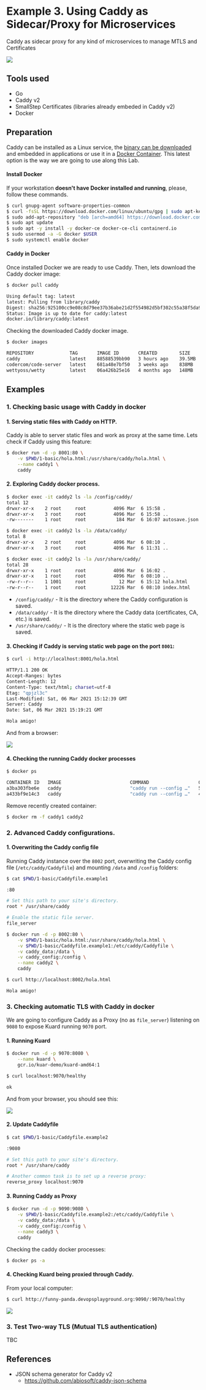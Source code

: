 # Example 3. Using Caddy as Sidecar/Proxy for Microservices

Caddy as sidecar proxy for any kind of microservices to manage MTLS and Certificates

![](../img/mtls-caddy-sidecar-microservices-arch.png)


## Tools used

* Go
* Caddy v2 
* SmallStep Certificates (libraries already embeded in Caddy v2)
* Docker


## Preparation

Caddy can be installed as a Linux service, the [binary can be downloaded](https://caddyserver.com/download) and embedded in applications or use it in a [Docker Container](https://hub.docker.com/_/caddy). This latest option is the way we are going to use along this Lab.

#### Install Docker

If your workstation **doesn't have Docker installed and running**, please, follow these commands.

```sh
$ curl gnupg-agent software-properties-common
$ curl -fsSL https://download.docker.com/linux/ubuntu/gpg | sudo apt-key add -
$ sudo add-apt-repository "deb [arch=amd64] https://download.docker.com/linux/ubuntu $(lsb_release -cs) stable"
$ sudo apt update
$ sudo apt -y install -y docker-ce docker-ce-cli containerd.io
$ sudo usermod -a -G docker $USER
$ sudo systemctl enable docker
```

#### Caddy in Docker 

Once installed Docker we are ready to use Caddy. Then, lets download the Caddy docker image:  

```sh
$ docker pull caddy

Using default tag: latest
latest: Pulling from library/caddy
Digest: sha256:925100cc9e08c8d79ee37b36abe21d2f554982d5bf302c55a38f5da971f53431
Status: Image is up to date for caddy:latest
docker.io/library/caddy:latest
```

Checking the downloaded Caddy docker image.
```sh
$ docker images

REPOSITORY             TAG       IMAGE ID       CREATED        SIZE
caddy                  latest    88588539bb90   3 hours ago    39.5MB
codercom/code-server   latest    681a48e7bf50   3 weeks ago    838MB
wettyoss/wetty         latest    06a426b25e16   4 months ago   148MB
```
## Examples

### 1. Checking basic usage with Caddy in docker

#### 1. Serving static files with Caddy on HTTP.

Caddy is able to server static files and work as proxy at the same time. Lets check if Caddy using this feature: 
```sh
$ docker run -d -p 8001:80 \
    -v $PWD/1-basic/hola.html:/usr/share/caddy/hola.html \
    --name caddy1 \
    caddy
```

#### 2. Exploring Caddy docker process.
```sh
$ docker exec -it caddy2 ls -la /config/caddy/
total 12
drwxr-xr-x    2 root     root          4096 Mar  6 15:58 .
drwxr-xr-x    3 root     root          4096 Mar  6 15:58 ..
-rw-------    1 root     root           184 Mar  6 16:07 autosave.json

$ docker exec -it caddy2 ls -la /data/caddy/
total 8
drwxr-xr-x    2 root     root          4096 Mar  6 08:10 .
drwxr-xr-x    3 root     root          4096 Mar  6 11:31 ..

$ docker exec -it caddy2 ls -la /usr/share/caddy/
total 28
drwxr-xr-x    1 root     root          4096 Mar  6 16:02 .
drwxr-xr-x    1 root     root          4096 Mar  6 08:10 ..
-rw-r--r--    1 1001     root            12 Mar  6 15:12 hola.html
-rw-r--r--    1 root     root         12226 Mar  6 08:10 index.html
```

* `/config/caddy/` - It is the directory where the Caddy configuration is saved.
* `/data/caddy/` - It is the directory where the Caddy data (certificates, CA, etc.) is saved.
* `/usr/share/caddy/` - It is the directory where the static web page is saved.

#### 3. Checking if Caddy is serving static web page on the port `8001`:


```sh
$ curl -i http://localhost:8001/hola.html

HTTP/1.1 200 OK
Accept-Ranges: bytes
Content-Length: 12
Content-Type: text/html; charset=utf-8
Etag: "qpjzl3c"
Last-Modified: Sat, 06 Mar 2021 15:12:39 GMT
Server: Caddy
Date: Sat, 06 Mar 2021 15:19:21 GMT

Hola amigo!
```

And from a browser:

![](../img/mtls-3-caddy-1-chrome.png)


#### 4. Checking the running Caddy docker processes

```sh
$ docker ps

CONTAINER ID   IMAGE                         COMMAND                  CREATED          STATUS          PORTS                                     NAMES
a3ba303fbe6e   caddy                         "caddy run --config …"   59 seconds ago   Up 59 seconds   443/tcp, 2019/tcp, 0.0.0.0:8002->80/tcp   caddy2
a433bf9e14c3   caddy                         "caddy run --config …"   4 minutes ago    Up 4 minutes    443/tcp, 2019/tcp, 0.0.0.0:8001->80/tcp   caddy1
```

Remove recently created container:  
```sh
$ docker rm -f caddy1 caddy2
```

### 2. Advanced Caddy configurations.


#### 1. Overwriting the Caddy config file

Running Caddy instance over the `8002` port, overwriting the Caddy config file (`/etc/caddy/Caddyfile`) and mounting `/data` and `/config` folders: 

```sh
$ cat $PWD/1-basic/Caddyfile.example1

:80

# Set this path to your site's directory.
root * /usr/share/caddy

# Enable the static file server.
file_server
```

```sh
$ docker run -d -p 8002:80 \
    -v $PWD/1-basic/hola.html:/usr/share/caddy/hola.html \
    -v $PWD/1-basic/Caddyfile.example1:/etc/caddy/Caddyfile \
    -v caddy_data:/data \
    -v caddy_config:/config \
    --name caddy2 \
    caddy

$ curl http://localhost:8002/hola.html

Hola amigo!
```


### 3. Checking automatic TLS with Caddy in docker

We are going to configure Caddy as a Proxy (no as `file_server`) listening on `9080` to expose Kuard running `9070` port.

#### 1. Running Kuard

```sh
$ docker run -d -p 9070:8080 \
    --name kuard \
    gcr.io/kuar-demo/kuard-amd64:1

$ curl localhost:9070/healthy

ok
```
And from your browser, you should see this:

![](../img/mtls-3-caddy-2-kuard.png)


#### 2. Update Caddyfile

```sh
$ cat $PWD/1-basic/Caddyfile.example2

:9080

# Set this path to your site's directory.
root * /usr/share/caddy

# Another common task is to set up a reverse proxy:
reverse_proxy localhost:9070
```

#### 3. Running Caddy as Proxy

```sh
$ docker run -d -p 9090:9080 \
    -v $PWD/1-basic/Caddyfile.example2:/etc/caddy/Caddyfile \
    -v caddy_data:/data \
    -v caddy_config:/config \
    --name caddy3 \
    caddy
```

Checking the caddy docker processes:
```sh
$ docker ps -a

```

#### 4. Checking Kuard being proxied through Caddy.

From your local computer:

```sh
$ curl http://funny-panda.devopsplayground.org:9090/:9070/healthy
```

![](../img/mtls-3-caddy-2-kuard.png)


### 3. Test Two-way TLS (Mutual TLS authentication)

TBC

## References

* JSON schema generator for Caddy v2
   - https://github.com/abiosoft/caddy-json-schema

